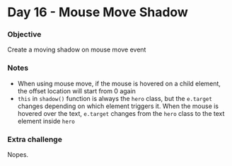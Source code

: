 # Day 16 - Mouse Move Shadow
### Objective
Create a moving shadow on mouse move event

### Notes
- When using mouse move, if the mouse is hovered on a child element, the offset location will start from 0 again
- `this` in `shadow()` function is always the `hero` class, but the `e.target` changes depending on which element triggers it. When the mouse is hovered over the text, `e.target` changes from the `hero` class to the text element inside `hero`


### Extra challenge
Nopes.
